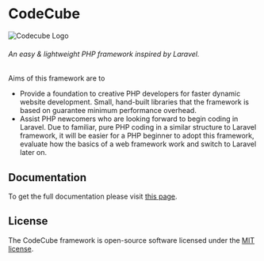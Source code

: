 # CodeCube
![Codecube Logo](https://user-images.githubusercontent.com/22908406/197393844-742ec334-eccb-4c52-bc0c-5192ad418a8c.png)
###### An easy & lightweight PHP framework inspired by Laravel.
Aims of this framework are to
- Provide a foundation to creative PHP developers for faster dynamic website development. Small, hand-built libraries that the framework is based on guarantee minimum performance overhead.  
- Assist PHP newcomers who are looking forward to begin coding in Laravel. Due to familiar, pure PHP coding in a similar structure to Laravel framework, it will be easier for a PHP beginner to adopt this framework, evaluate how the basics of a web framework work and switch to Laravel later on. 

## Documentation

To get the full documentation please visit [this page](https://codecube.readthedocs.io).

## License

The CodeCube framework is open-source software licensed under the [MIT license](https://opensource.org/licenses/MIT).